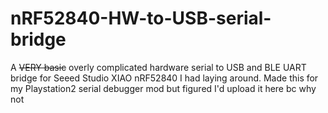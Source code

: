# nRF52840-HW-to-USB-serial-bridge
A ~~VERY basic~~ overly complicated hardware serial to USB and BLE UART bridge for Seeed Studio XIAO nRF52840 I had laying around. 
Made this for my Playstation2 serial debugger mod but figured I'd upload it here bc why not
